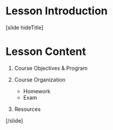 # Lesson Introduction

[slide hideTitle]

# Lesson Content


1. Course Objectives & Program
2. Course Organization

   - Homework
   - Exam

3. Resources

[/slide]
